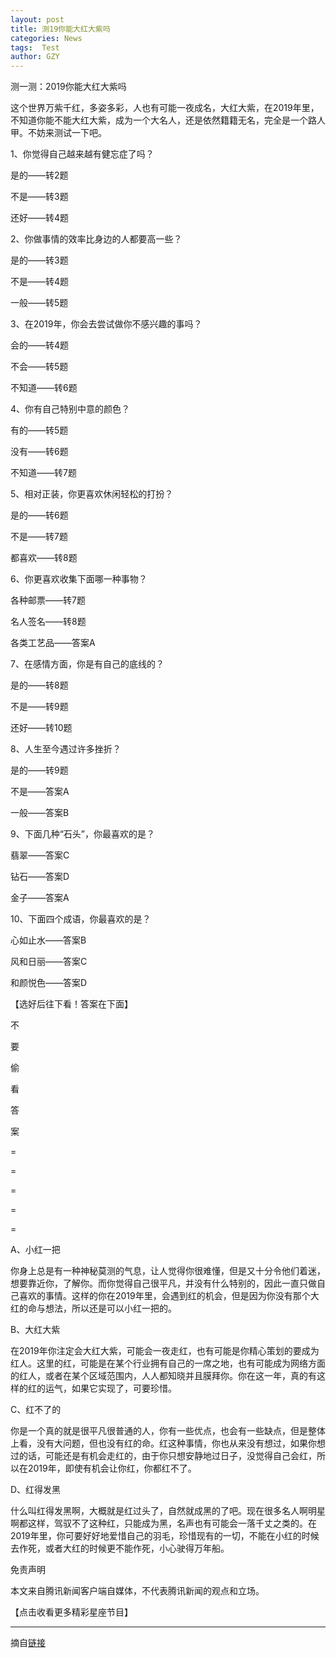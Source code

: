 ```yaml
---
layout: post
title: 测19你能大红大紫吗
categories: News
tags:  Test
author: GZY
---
```


测一测：2019你能大红大紫吗

这个世界万紫千红，多姿多彩，人也有可能一夜成名，大红大紫，在2019年里，不知道你能不能大红大紫，成为一个大名人，还是依然籍籍无名，完全是一个路人甲。不妨来测试一下吧。

1、你觉得自己越来越有健忘症了吗？

是的——转2题

不是——转3题

还好——转4题

2、你做事情的效率比身边的人都要高一些？

是的——转3题

不是——转4题

一般——转5题

3、在2019年，你会去尝试做你不感兴趣的事吗？

会的——转4题

不会——转5题

不知道——转6题

4、你有自己特别中意的颜色？

有的——转5题

没有——转6题

不知道——转7题

5、相对正装，你更喜欢休闲轻松的打扮？

是的——转6题

不是——转7题

都喜欢——转8题

6、你更喜欢收集下面哪一种事物？

各种邮票——转7题

名人签名——转8题

各类工艺品——答案A

7、在感情方面，你是有自己的底线的？

是的——转8题

不是——转9题

还好——转10题

8、人生至今遇过许多挫折？

是的——转9题

不是——答案A

一般——答案B

9、下面几种“石头”，你最喜欢的是？

翡翠——答案C

钻石——答案D

金子——答案A

10、下面四个成语，你最喜欢的是？

心如止水——答案B

风和日丽——答案C

和颜悦色——答案D

【选好后往下看！答案在下面】

不

要

偷

看

答

案

=

=

=

=

=

A、小红一把

你身上总是有一种神秘莫测的气息，让人觉得你很难懂，但是又十分令他们着迷，想要靠近你，了解你。而你觉得自己很平凡，并没有什么特别的，因此一直只做自己喜欢的事情。这样的你在2019年里，会遇到红的机会，但是因为你没有那个大红的命与想法，所以还是可以小红一把的。

B、大红大紫

在2019年你注定会大红大紫，可能会一夜走红，也有可能是你精心策划的要成为红人。这里的红，可能是在某个行业拥有自己的一席之地，也有可能成为网络方面的红人，或者在某个区域范围内，人人都知晓并且膜拜你。你在这一年，真的有这样的红的运气，如果它实现了，可要珍惜。

C、红不了的

你是一个真的就是很平凡很普通的人，你有一些优点，也会有一些缺点，但是整体上看，没有大问题，但也没有红的命。红这种事情，你也从来没有想过，如果你想过的话，可能还是有机会走红的，由于你只想安静地过日子，没觉得自己会红，所以在2019年，即使有机会让你红，你都红不了。

D、红得发黑

什么叫红得发黑啊，大概就是红过头了，自然就成黑的了吧。现在很多名人啊明星啊都这样，驾驭不了这种红，只能成为黑，名声也有可能会一落千丈之类的。在2019年里，你可要好好地爱惜自己的羽毛，珍惜现有的一切，不能在小红的时候去作死，或者大红的时候更不能作死，小心驶得万年船。

免责声明

本文来自腾讯新闻客户端自媒体，不代表腾讯新闻的观点和立场。

【点击收看更多精彩星座节目】

*****

摘自[链接](http://astro.fashion.qq.com/a/20190103/001923.htm)